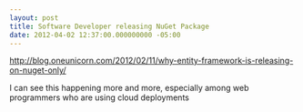 ```yaml
---
layout: post
title: Software Developer releasing NuGet Package
date: 2012-04-02 12:37:00.000000000 -05:00
---
```

http://blog.oneunicorn.com/2012/02/11/why-entity-framework-is-releasing-on-nuget-only/

I can see this happening more and more, especially among web programmers who
are using cloud deployments
